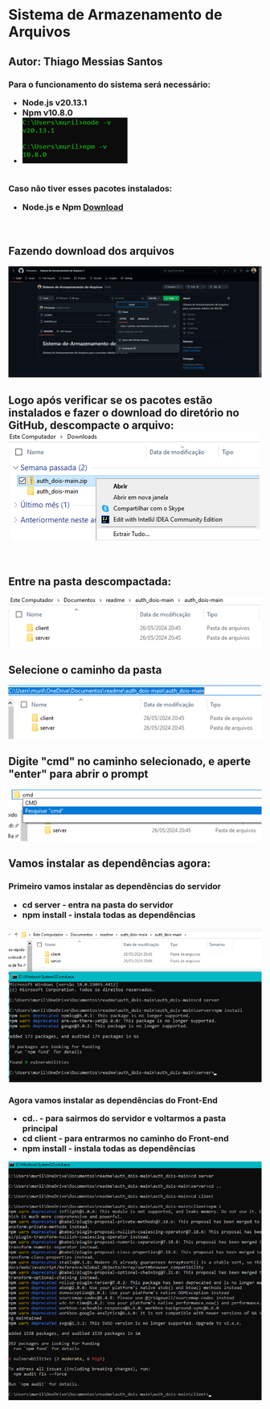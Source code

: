 <h1>Sistema de Armazenamento de Arquivos</h1>
<h2>Autor: Thiago Messias Santos</h2>

<h3>
    Para o funcionamento do sistema será necessário:
    <ul>
        <li>Node.js v20.13.1</li>
        <li>Npm v10.8.0</li>
        <li><img src="./client/assets/verificandoVersoes.png"></li>
    </ul>
    <br>
    Caso não tiver esses pacotes instalados:
    <ul>
        <li>Node.js e Npm <a href="https://nodejs.org/en/download/prebuilt-installer">Download</a></li>
    </ul>
    <br>
</h3>


<h2>Fazendo download dos arquivos</h2>
<img src="./client/assets/downloadGithub.png">
<br>

<h2>
    Logo após verificar se os pacotes estão instalados e fazer o download do diretório no GitHub, descompacte o arquivo:
    <img src="./client/assets/descompactando.png">
</h2>

<br>
<h2>Entre na pasta descompactada:</h2>
<img src="./client/assets/descompactado.png">
<br>

<h2>Selecione o caminho da pasta</h2>
<img src="./client/assets/selectCaminho.png">
<br>

<h2>Digite "cmd" no caminho selecionado, e aperte "enter" para abrir o prompt</h2>
<img src="./client/assets/digiteCmd.png">
<br>

<h2>Vamos instalar as dependências agora:</h2>
<h3>
    Primeiro vamos instalar as dependências do servidor
    <ul>
        <li>cd server - entra na pasta do servidor</li>
        <li>npm install - instala todas as dependências</li>
    </ul>    
</h3>
<img src="./client/assets/serverCmd.png">
<br>

<h3>
    Agora vamos instalar as dependências do Front-End
    <ul>
        <li>cd.. - para sairmos do servidor e voltarmos a pasta principal</li>
        <li>cd client - para entrarmos no caminho do Front-end</li>
        <li>npm install - instala todas as dependências</li>
    <ul>
</h3>
<img src="./client/assets/frontCmd.png">
